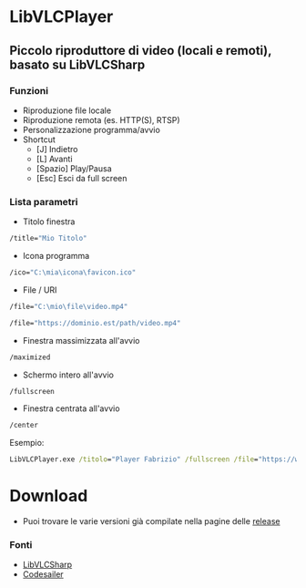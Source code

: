# LibVLCPlayer
## Piccolo riproduttore di video (locali e remoti), basato su LibVLCSharp

### Funzioni

- Riproduzione file locale
- Riproduzione remota (es. HTTP(S), RTSP)
- Personalizzazione programma/avvio
- Shortcut
  - [J] Indietro
  - [L] Avanti
  - [Spazio] Play/Pausa
  - [Esc] Esci da full screen
  
### Lista parametri

- Titolo finestra
```cmd
/title="Mio Titolo"
```
- Icona programma
```cmd
/ico="C:\mia\icona\favicon.ico"
```

- File / URI
```cmd
/file="C:\mio\file\video.mp4"
```
```cmd
/file="https://dominio.est/path/video.mp4"
```
- Finestra massimizzata all'avvio
```cmd
/maximized
```
- Schermo intero all'avvio
```cmd
/fullscreen
```  
- Finestra centrata all'avvio
```cmd
/center
```

Esempio:
```cmd
LibVLCPlayer.exe /titolo="Player Fabrizio" /fullscreen /file="https://www.w3schools.com/html/mov_bbb.mp4"
```

# Download
- Puoi trovare le varie versioni già compilate nella pagine delle <a href="https://github.com/Fabrizio04/LibVLCPlayer/releases/">release</a>

### Fonti

- [LibVLCSharp](https://github.com/videolan/libvlcsharp)
- [Codesailer](https://codesailer.com/tutorials/simple_video_player/)
